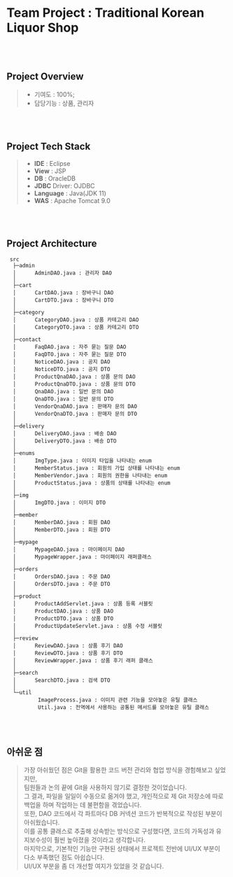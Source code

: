 # Team Project : Traditional Korean Liquor Shop

&nbsp;     
&nbsp;     

## Project Overview
> - 기여도 : 100%;
> - 담당기능 : 상품, 관리자

&nbsp;    
&nbsp;     

## Project Tech Stack
> - **IDE** : Eclipse
> - **View** : JSP
> - **DB** : OracleDB
> - **JDBC** Driver: OJDBC
> - **Language** : Java(JDK 11)
> - **WAS** : Apache Tomcat 9.0

&nbsp;    
&nbsp;     

## Project Architecture
```text
 src
  ├─admin
  │      AdminDAO.java : 관리자 DAO
  │
  ├─cart
  │      CartDAO.java : 장바구니 DAO
  │      CartDTO.java : 장바구니 DTO
  │
  ├─category
  │      CategoryDAO.java : 상품 카테고리 DAO
  │      CategoryDTO.java : 상품 카테고리 DTO
  │
  ├─contact
  │      FaqDAO.java : 자주 묻는 질문 DAO
  │      FaqDTO.java : 자주 묻는 질문 DTO
  │      NoticeDAO.java : 공지 DAO
  │      NoticeDTO.java : 공지 DTO
  │      ProductQnaDAO.java : 상품 문의 DAO
  │      ProductQnaDTO.java : 상품 문의 DTO
  │      QnaDAO.java : 일반 문의 DAO
  │      QnaDTO.java : 일반 문의 DTO
  │      VendorQnaDAO.java : 판매자 문의 DAO
  │      VendorQnaDTO.java : 판매자 문의 DTO
  │
  ├─delivery
  │      DeliveryDAO.java : 배송 DAO
  │      DeliveryDTO.java : 배송 DTO
  │
  ├─enums
  │      ImgType.java : 이미지 타입을 나타내는 enum
  │      MemberStatus.java : 회원의 가입 상태를 나타내는 enum
  │      MemberVendor.java : 회원의 권한을 나타내는 enum
  │      ProductStatus.java : 상품의 상태를 나타내는 enum
  │
  ├─img
  │      ImgDTO.java : 이미지 DTO
  │
  ├─member
  │      MemberDAO.java : 회원 DAO
  │      MemberDTO.java : 회원 DTO
  │
  ├─mypage
  │      MypageDAO.java : 마이페이지 DAO
  │      MypageWrapper.java : 마이페이지 래퍼클래스
  │
  ├─orders
  │      OrdersDAO.java : 주문 DAO
  │      OrdersDTO.java : 주문 DTO
  │
  ├─product
  │      ProductAddServlet.java : 상품 등록 서블릿
  │      ProductDAO.java : 상품 DAO
  │      ProductDTO.java : 상품 DTO
  │      ProductUpdateServlet.java : 상품 수정 서블릿
  │
  ├─review
  │      ReviewDAO.java : 상품 후기 DAO
  │      ReviewDTO.java : 상품 후기 DTO
  │      ReviewWrapper.java : 상품 후기 래퍼 클래스
  │
  ├─search
  │      SearchDTO.java : 검색 DTO
  │
  └─util
          ImageProcess.java : 이미지 관련 기능을 모아놓은 유틸 클래스
          Util.java : 전역에서 사용하는 공통된 메서드를 모아놓은 유틸 클래스
```

&nbsp;    
&nbsp;     

## 아쉬운 점
> 가장 아쉬웠던 점은 Git을 활용한 코드 버전 관리와 협업 방식을 경험해보고 싶었지만,    
> 팀원들과 논의 끝에 Git을 사용하지 않기로 결정한 것이었습니다.    
> 그 결과, 파일을 일일이 수동으로 옮겨야 했고, 개인적으로 제 Git 저장소에 따로 백업을 하며 작업하는 데 불편함을 겪었습니다.     
> 또한, DAO 코드에서 각 파트마다 DB 커넥션 코드가 반복적으로 작성된 부분이 아쉬웠습니다.      
> 이를 공통 클래스로 추출해 상속받는 방식으로 구성했다면, 코드의 가독성과 유지보수성이 훨씬 높아졌을 것이라고 생각합니다.      
> 마지막으로, 기본적인 기능만 구현된 상태에서 프로젝트 전반에 UI/UX 부분이 다소 부족했던 점도 아쉽습니다.      
> UI/UX 부분을 좀 더 개선할 여지가 있었을 것 같습니다.     

